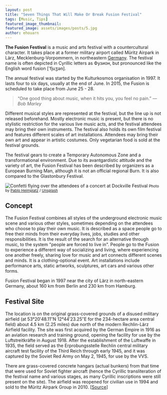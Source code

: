 ```yaml
---
layout: post
title: "Seven Things That Will Make Or Break Fusion Festival"
tags: [Music, Tips]
featured_image_thumbnail:
featured_image: assets/images/posts/5.jpg
author: ehouarn
---
```


**The Fusion Festival** is a music and arts festival with a countercultural character. It takes place at a former military airport called Müritz Airpark in Lärz, Mecklenburg-Vorpommern, in northeastern [Germany](https://en.wikipedia.org/wiki/Germany). The festival name is often depicted in Cyrillic letters as Фузион, but pronounced like the English word fusion ['fjuʒən].

<!--more-->

The annual festival was started by the Kulturkosmos organisation in 1997. It lasts four to six days, usually at the end of June. In 2015, the Fusion is scheduled to take place from June 25 - 28.

<blockquote class="alignright">“One good thing about music, when it hits you, you feel no pain.”
<cite>― Bob Marley</cite></blockquote>

Different musical styles are represented at the festival, but the line up is not released beforehand. Mostly electronic music is present, but there is no stylistic restriction for the various live music acts, and the festival attendees may bring their own instruments. The festival also holds its own film festival and features different scales of art installations. Attendees may bring their own art and appear in artistic costumes. Only vegetarian food is sold at the festival grounds.

The festival gears to create a Temporary Autonomous Zone and a transformational environment. Due to its avantgardistic attitude and the variety of art, the Fusion Festival has been described by organizers as a European Burning Man, although it is not an official regional Burn. It is also compared to the Glastonbury Festival.

![Confetti flying over the attendees of a concert at Dockville Festival](https://images.unsplash.com/photo-1492684223066-81342ee5ff30?ixlib=rb-0.3.5&q=80&fm=jpg&crop=entropy&cs=tinysrgb&w=1080&fit=max&s=e778bd090eca235b5999595ae1223575#wide)
<small>Photo by [Pablo Heimplatz](https://unsplash.com/@pabloheimplatz?utm_source=ghost&utm_medium=referral&utm_campaign=api-credit) / [Unsplash](https://unsplash.com/?utm_source=ghost&utm_medium=referral&utm_campaign=api-credit)</small>

## Concept

The Fusion Festival combines all styles of the underground electronic music scene and various other styles, sometimes depending on the attendees who choose to play their own music. It is described as a space people go to free their minds from their everyday lives, jobs, studies and other responsibilities. It is the result of the search for an alternative through music, to the system "people are forced to live in". People go to the Fusion to experience a different way of socializing and living, where experiencing one another freely, sharing love for music and art connects different scenes and minds. It is a clothing-optional event. Art installations include performance arts, static artworks, sculptures, art cars and various other forms.

Fusion Festival began in 1997 near the city of Lärz in north-eastern Germany, about 160 km from Berlin and 230 km from Hamburg.

## Festival Site

The location is on the original grass-covered grounds of a disused military airfield (at 53°20′48.11″N 12°44′23.25″E for the 234-hectare area central field) about 4.5 km (2.25 miles) due north of the modern Rechlin-Lärz Airfield facility. The site was first acquired by the German Empire in 1916 as an aviation research and training ground, opening the facility for use by the Luftstreitkräfte in August 1918. After the establishment of the Luftwaffe in 1935, the field served as the Erprobungsstelle Rechlin central military aircraft test facility of the Third Reich through early 1945, and it was captured by the Soviet Red Army on May 2, 1945, for use by the VVS.

There are grass-covered concrete hangars (actual bunkers) from that time that were used for Soviet fighter aircraft (hence the Cyrillic transliteration of the festival name and various stages, as many Cyrillic inscriptions were still present on the site). The airfield was reopened for civilian use in 1994 and sold to the Müritz Airpark Group in 2010. [[Source](https://en.wikipedia.org/wiki/Fusion_Festival)]
